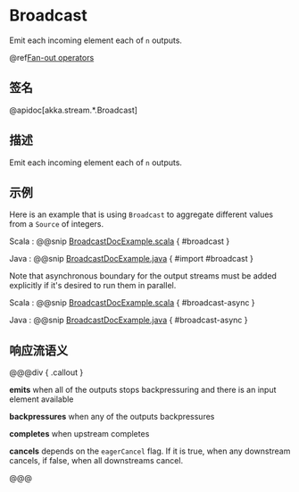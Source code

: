 # Broadcast

Emit each incoming element each of `n` outputs.

@ref[Fan-out operators](index.md#fan-out-operators)

## 签名

@apidoc[akka.stream.*.Broadcast]

## 描述

Emit each incoming element each of `n` outputs.

## 示例

Here is an example that is using `Broadcast` to aggregate different values from a `Source` of integers.

Scala
:   @@snip [BroadcastDocExample.scala](/akka-docs/src/test/scala/docs/stream/operators/BroadcastDocExample.scala) { #broadcast }

Java
:   @@snip [BroadcastDocExample.java](/akka-docs/src/test/java/jdocs/stream/operators/BroadcastDocExample.java) { #import #broadcast }

Note that asynchronous boundary for the output streams must be added explicitly if it's desired to run them in parallel.

Scala
:   @@snip [BroadcastDocExample.scala](/akka-docs/src/test/scala/docs/stream/operators/BroadcastDocExample.scala) { #broadcast-async }

Java
:   @@snip [BroadcastDocExample.java](/akka-docs/src/test/java/jdocs/stream/operators/BroadcastDocExample.java) { #broadcast-async }

 

## 响应流语义

@@@div { .callout }

**emits** when all of the outputs stops backpressuring and there is an input element available

**backpressures** when any of the outputs backpressures

**completes** when upstream completes

**cancels** depends on the `eagerCancel` flag. If it is true, when any downstream cancels, if false, when all downstreams cancel.

@@@


